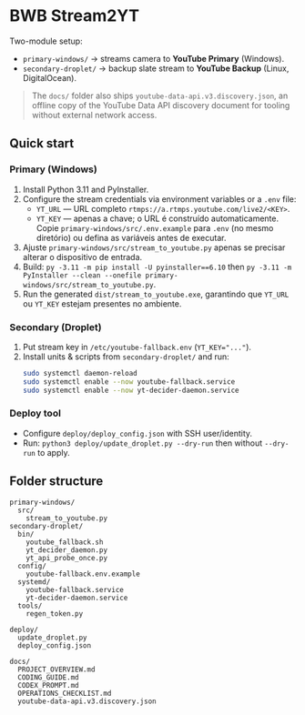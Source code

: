 # BWB Stream2YT

Two-module setup:
- `primary-windows/` → streams camera to **YouTube Primary** (Windows).
- `secondary-droplet/` → backup slate stream to **YouTube Backup** (Linux, DigitalOcean).

> The `docs/` folder also ships `youtube-data-api.v3.discovery.json`, an offline copy of the YouTube Data API discovery document for tooling without external network access.

## Quick start

### Primary (Windows)
1. Install Python 3.11 and PyInstaller.
2. Configure the stream credentials via environment variables or a `.env` file:
   - `YT_URL` — URL completo `rtmps://a.rtmps.youtube.com/live2/<KEY>`.
   - `YT_KEY` — apenas a chave; o URL é construído automaticamente.
   Copie `primary-windows/src/.env.example` para `.env` (no mesmo diretório) ou defina as variáveis antes de executar.
3. Ajuste `primary-windows/src/stream_to_youtube.py` apenas se precisar alterar o dispositivo de entrada.
4. Build: `py -3.11 -m pip install -U pyinstaller==6.10` then `py -3.11 -m PyInstaller --clean --onefile primary-windows/src/stream_to_youtube.py`.
5. Run the generated `dist/stream_to_youtube.exe`, garantindo que `YT_URL` ou `YT_KEY` estejam presentes no ambiente.

### Secondary (Droplet)
1. Put stream key in `/etc/youtube-fallback.env` (`YT_KEY="..."`).  
2. Install units & scripts from `secondary-droplet/` and run:
   ```bash
   sudo systemctl daemon-reload
   sudo systemctl enable --now youtube-fallback.service
   sudo systemctl enable --now yt-decider-daemon.service
   ```

### Deploy tool
- Configure `deploy/deploy_config.json` with SSH user/identity.
- Run: `python3 deploy/update_droplet.py --dry-run` then without `--dry-run` to apply.


## Folder structure

```
primary-windows/
  src/
    stream_to_youtube.py
secondary-droplet/
  bin/
    youtube_fallback.sh
    yt_decider_daemon.py
    yt_api_probe_once.py
  config/
    youtube-fallback.env.example
  systemd/
    youtube-fallback.service
    yt-decider-daemon.service
  tools/
    regen_token.py

deploy/
  update_droplet.py
  deploy_config.json

docs/
  PROJECT_OVERVIEW.md
  CODING_GUIDE.md
  CODEX_PROMPT.md
  OPERATIONS_CHECKLIST.md
  youtube-data-api.v3.discovery.json
```
